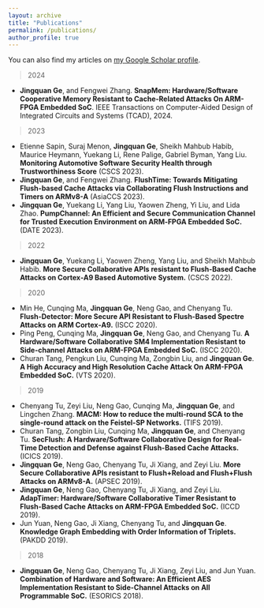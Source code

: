```yaml
---
layout: archive
title: "Publications"
permalink: /publications/
author_profile: true
---
```

You can also find my articles on <a href="https://scholar.google.com/citations?hl=en&user=v1HnGGEAAAAJ">my Google Scholar profile</a>.

> 2024
- **Jingquan Ge**, and Fengwei Zhang. 
**SnapMem: Hardware/Software Cooperative Memory Resistant to Cache-Related Attacks On ARM-FPGA Embedded SoC**.
  IEEE Transactions on Computer-Aided Design of Integrated Circuits and Systems (TCAD), 2024.
  


> 2023
- Etienne Sapin, Suraj Menon, **Jingquan Ge**, Sheikh Mahbub Habib, Maurice Heymann, Yuekang Li, Rene Palige, Gabriel Byman, Yang Liu. 
**Monitoring Automotive Software Security Health through Trustworthiness Score** (CSCS 2023).
- **Jingquan Ge**, and Fengwei Zhang. 
**FlushTime: Towards Mitigating Flush-based Cache Attacks via Collaborating Flush Instructions and Timers on ARMv8-A** (AsiaCCS 2023).
- **Jingquan Ge**, Yuekang Li, Yang Liu, Yaowen Zheng, Yi Liu, and Lida Zhao. 
**PumpChannel: An Efficient and Secure Communication Channel for Trusted Execution Environment on ARM‑FPGA Embedded SoC.** (DATE 2023).



> 2022
- **Jingquan Ge**, Yuekang Li, Yaowen Zheng, Yang Liu, and Sheikh Mahbub Habib. 
**More Secure Collaborative APIs resistant to Flush‑Based Cache Attacks on Cortex‑A9 Based Automotive System.** (CSCS 2022).



> 2020
- Min He, Cunqing Ma, **Jingquan Ge**, Neng Gao, and Chenyang Tu. 
  **Flush‑Detector: More Secure API Resistant to Flush‑Based Spectre Attacks on ARM Cortex‑A9.** (ISCC 2020).
- Ping Peng, Cunqing Ma, **Jingquan Ge**, Neng Gao, and Chenyang Tu. 
**A Hardware/Software Collaborative SM4 Implementation Resistant to Side-channel Attacks on ARM-FPGA Embedded SoC.** (ISCC 2020).
- Churan Tang, Pengkun Liu, Cunqing Ma, Zongbin Liu, and **Jingquan Ge**. 
**A High Accuracy and High Resolution Cache Attack On ARM-FPGA Embedded SoC.** (VTS 2020).



> 2019
- Chenyang Tu, Zeyi Liu, Neng Gao, Cunqing Ma, **Jingquan Ge**, and Lingchen Zhang. 
**MACM: How to reduce the multi-round SCA to the single-round attack on the Feistel-SP Networks.** (TIFS 2019).
- Churan Tang, Zongbin Liu, Cunqing Ma, **Jingquan Ge**, and Chenyang Tu.
**SecFlush: A Hardware/Software Collaborative Design for Real-Time Detection and Defense against Flush-Based Cache Attacks.** (ICICS 2019).
- **Jingquan Ge**, Neng Gao, Chenyang Tu, Ji Xiang, and Zeyi Liu. 
**More Secure Collaborative APIs resistant to Flush+Reload and Flush+Flush Attacks on ARMv8-A.** (APSEC 2019).
- **Jingquan Ge**, Neng Gao, Chenyang Tu, Ji Xiang, and Zeyi Liu. 
**AdapTimer: Hardware/Software Collaborative Timer Resistant to Flush-Based Cache Attacks on ARM-FPGA Embedded SoC.** (ICCD 2019).
- Jun Yuan, Neng Gao, Ji Xiang, Chenyang Tu, and **Jingquan Ge**. 
**Knowledge Graph Embedding with Order Information of Triplets.** (PAKDD 2019).



> 2018
- **Jingquan Ge**, Neng Gao, Chenyang Tu, Ji Xiang, Zeyi Liu, and Jun Yuan. 
**Combination of Hardware and Software: An Efficient AES Implementation Resistant to Side-Channel Attacks on All Programmable SoC.** (ESORICS 2018).






